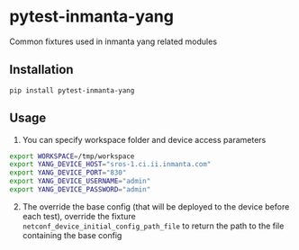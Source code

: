 # pytest-inmanta-yang

Common fixtures used in inmanta yang related modules


Installation
------------

    pip install pytest-inmanta-yang


Usage
-----


1. You can specify workspace folder and device access parameters

```bash
export WORKSPACE=/tmp/workspace
export YANG_DEVICE_HOST="sros-1.ci.ii.inmanta.com"
export YANG_DEVICE_PORT="830"
export YANG_DEVICE_USERNAME="admin"
export YANG_DEVICE_PASSWORD="admin"
```

2. The override the base config (that will be deployed to the device before each test), override the fixture `netconf_device_initial_config_path_file` to return the path to the file containing the base config
